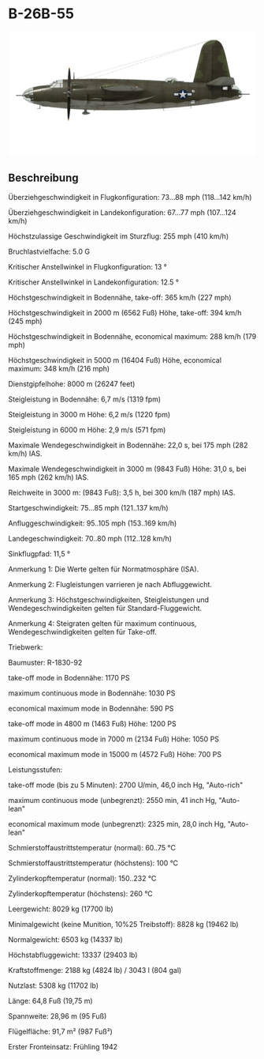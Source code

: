 # B-26B-55
  

  
![b26b55](../images/b26b55.png)
  

  
## Beschreibung
  

  
Überziehgeschwindigkeit in Flugkonfiguration: 73...88 mph (118...142 km/h)
  
Überziehgeschwindigkeit in Landekonfiguration: 67...77 mph (107...124 km/h)
  
Höchstzulassige Geschwindigkeit im Sturzflug: 255 mph (410 km/h)
  
Bruchlastvielfache: 5.0 G
  
Kritischer Anstellwinkel in Flugkonfiguration: 13 °
  
Kritischer Anstellwinkel in Landekonfiguration: 12.5 °
  

  
Höchstgeschwindigkeit in Bodennähe, take-off: 365 km/h (227 mph)
  
Höchstgeschwindigkeit in 2000 m (6562 Fuß) Höhe, take-off: 394 km/h (245 mph)
  

  
Höchstgeschwindigkeit in Bodennähe, economical maximum: 288 km/h (179 mph)
  
Höchstgeschwindigkeit in 5000 m (16404 Fuß) Höhe, economical maximum: 348 km/h (216 mph)
  

  
Dienstgipfelhohe: 8000 m (26247 feet)
  
Steigleistung in Bodennähe: 6,7 m/s (1319 fpm)
  
Steigleistung in 3000 m Höhe: 6,2 m/s (1220 fpm)
  
Steigleistung in 6000 m Höhe: 2,9 m/s (571 fpm)
  

  
Maximale Wendegeschwindigkeit in Bodennähe: 22,0 s, bei 175 mph (282 km/h) IAS.
  
Maximale Wendegeschwindigkeit in 3000 m (9843 Fuß) Höhe: 31,0 s, bei 165 mph (262 km/h) IAS.
  

  
Reichweite in 3000 m: (9843 Fuß): 3,5 h, bei 300 km/h (187 mph) IAS.
  

  
Startgeschwindigkeit: 75...85 mph (121..137 km/h)
  
Anfluggeschwindigkeit: 95..105 mph (153..169 km/h)
  
Landegeschwindigkeit: 70..80 mph (112..128 km/h)
  
Sinkflugpfad: 11,5 °
  

  
Anmerkung 1: Die Werte gelten für Normatmosphäre (ISA).
  
Anmerkung 2: Flugleistungen varrieren je nach Abfluggewicht.
  
Anmerkung 3: Höchstgeschwindigkeiten, Steigleistungen und Wendegeschwindigkeiten gelten für Standard-Fluggewicht.
  
Anmerkung 4: Steigraten gelten für maximum continuous, Wendegeschwindigkeiten gelten für Take-off.
  

  
Triebwerk:
  
Baumuster: R-1830-92
  
take-off mode in Bodennähe: 1170 PS
  
maximum continuous mode in Bodennähe: 1030 PS
  
economical maximum mode in Bodennähe: 590 PS
  

  
take-off mode in 4800 m (1463 Fuß) Höhe: 1200 PS
  
maximum continuous mode in 7000 m (2134 Fuß) Höhe: 1050 PS
  
economical maximum mode in 15000 m (4572 Fuß) Höhe: 700 PS
  

  
Leistungsstufen:
  
take-off mode (bis zu 5 Minuten): 2700 U/min, 46,0 inch Hg, "Auto-rich"
  
maximum continuous mode (unbegrenzt): 2550 min, 41 inch Hg, "Auto-lean"
  
economical maximum mode (unbegrenzt): 2325 min, 28,0 inch Hg, "Auto-lean"
  

  
Schmierstoffaustrittstemperatur (normal): 60..75 °C
  
Schmierstoffaustrittstemperatur (höchstens): 100 °C
  
Zylinderkopftemperatur (normal): 150..232 °C
  
Zylinderkopftemperatur (höchstens): 260 °C
  

  
Leergewicht: 8029 kg (17700 lb)
  
Minimalgewicht (keine Munition, 10%25 Treibstoff): 8828 kg (19462 lb)
  
Normalgewicht: 6503 kg (14337 lb)
  
Höchstabfluggewicht: 13337 (29403 lb)
  
Kraftstoffmenge: 2188 kg (4824 lb) / 3043 l (804 gal)
  
Nutzlast: 5308 kg (11702 lb)
  

  
Länge: 64,8 Fuß (19,75 m)
  
Spannweite: 28,96 m (95 Fuß)
  
Flügelfläche: 91,7 m² (987 Fuß²)
  

  
Erster Fronteinsatz: Frühling 1942  